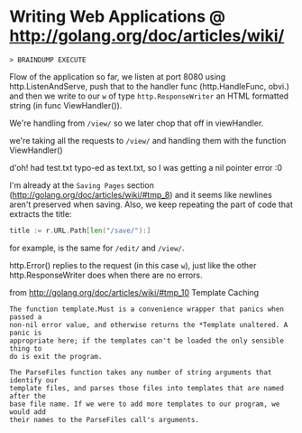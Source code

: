 Writing Web Applications @ http://golang.org/doc/articles/wiki/
===============================================================

`> BRAINDUMP EXECUTE`

Flow of the application so far, we listen at port 8080 using
http.ListenAndServe, push that to the handler func (http.HandleFunc, obvi.) and
then we write to our `w` of type `http.ResponseWriter` an HTML formatted
string (in func ViewHandler()).

We're handling from `/view/` so we later chop that off in viewHandler.

we're taking all the requests to `/view/` and handling them with the function
ViewHandler()

d'oh! had test.txt typo-ed as text.txt, so I was getting a nil pointer error :0

I'm already at the `Saving Pages` section
(http://golang.org/doc/articles/wiki/#tmp_8)
and it seems like newlines aren't preserved when saving. Also, we keep
repeating the part of code that extracts the title:
```go
title := r.URL.Path[len("/save/"):]
```
for example, is the same for `/edit/` and `/view/`.

http.Error() replies to the request (in this case `w`), just like the other
http.ResponseWriter does when there are no errors.

from http://golang.org/doc/articles/wiki/#tmp_10 Template Caching
```
The function template.Must is a convenience wrapper that panics when passed a
non-nil error value, and otherwise returns the *Template unaltered. A panic is
appropriate here; if the templates can't be loaded the only sensible thing to
do is exit the program.

The ParseFiles function takes any number of string arguments that identify our
template files, and parses those files into templates that are named after the
base file name. If we were to add more templates to our program, we would add
their names to the ParseFiles call's arguments.
```
